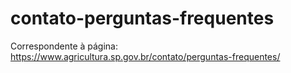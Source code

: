 # contato-perguntas-frequentes
Correspondente à página: https://www.agricultura.sp.gov.br/contato/perguntas-frequentes/
